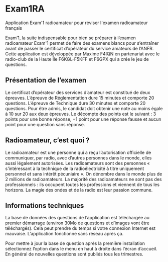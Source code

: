 # Exam1RA
Application Exam'1 radioamateur pour réviser l'examen radioamateur français


Exam’1, la suite indispensable pour bien se préparer à l’examen radioamateur
Exam'1 permet de faire des examens blancs pour s’entraîner avant de passer le certificat d’opérateur du service amateurs de l’ANFR. Cette application est développée par Maxime F4IQN en partenariat avec le radio-club de la Haute Île F6KGL-F5KFF et F6GPX qui a crée le jeu de questions.


## Présentation de l’examen
Le certificat d’opérateur des services d’amateur est constitué de deux épreuves. L’épreuve de Réglementation dure 15 minutes et comporte 20 questions. L’épreuve de Technique dure 30 minutes et comporte 20 questions. Pour être admis, le candidat doit obtenir une note au moins égale à 10 sur 20 aux deux épreuves. Le décompte des points est le suivant : 3 points pour une bonne réponse, −1 point pour une réponse fausse et aucun point pour une question sans réponse.

## Radioamateur, c’est quoi ?
Le radioamateur est une personne qui a reçu l’autorisation officielle de communiquer, par radio, avec d’autres personnes dans le monde, elles aussi légalement autorisées.
Les radioamateurs sont des personnes « s’intéressant à la technique de la radioélectricité à titre uniquement personnel et sans intérêt pécuniaire ». On dénombre dans le monde plus de 2 millions de radioamateurs. La majorité des radioamateurs ne sont pas des professionnels : ils occupent toutes les professions et viennent de tous les horizons. La magie des ondes et de la radio est leur passion commune.

## Informations techniques
La base de données des questions de l’application est téléchargée au premier démarrage (environ 30Mo de questions et d’images vont être téléchargés). Cela peut prendre du temps si votre connexion Internet est mauvaise. L’application fonctionne sans réseau après ça.

Pour mettre à jour la base de question après la première installation sélectionnez l’option dans le menu en haut à droite dans l’écran d’accueil. En général de nouvelles questions sont publiés tous les trimestres.
